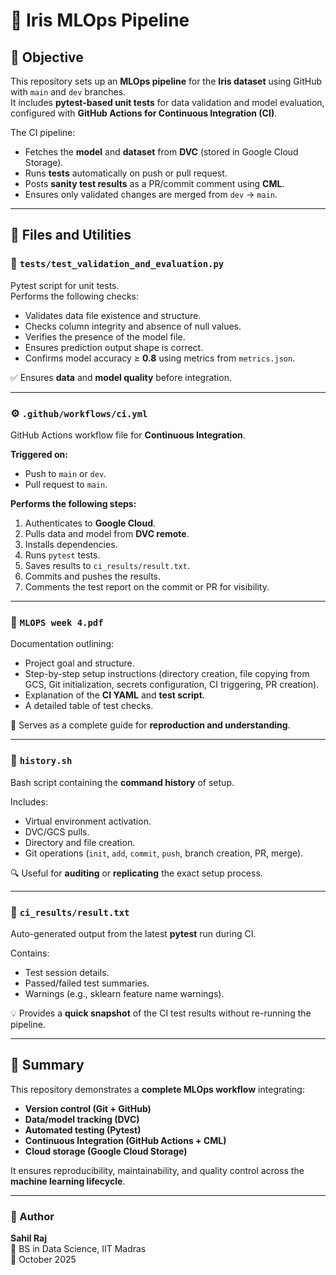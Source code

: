 # 🌸 Iris MLOps Pipeline

## 🎯 Objective  
This repository sets up an **MLOps pipeline** for the **Iris dataset** using GitHub with `main` and `dev` branches.  
It includes **pytest-based unit tests** for data validation and model evaluation, configured with **GitHub Actions for Continuous Integration (CI)**.  

The CI pipeline:  
- Fetches the **model** and **dataset** from **DVC** (stored in Google Cloud Storage).  
- Runs **tests** automatically on push or pull request.  
- Posts **sanity test results** as a PR/commit comment using **CML**.  
- Ensures only validated changes are merged from `dev` → `main`.

---

## 📁 Files and Utilities

### 🧪 `tests/test_validation_and_evaluation.py`
Pytest script for unit tests.  
Performs the following checks:
- Validates data file existence and structure.  
- Checks column integrity and absence of null values.  
- Verifies the presence of the model file.  
- Ensures prediction output shape is correct.  
- Confirms model accuracy ≥ **0.8** using metrics from `metrics.json`.  

✅ Ensures **data** and **model quality** before integration.

---

### ⚙️ `.github/workflows/ci.yml`
GitHub Actions workflow file for **Continuous Integration**.  

**Triggered on:**  
- Push to `main` or `dev`.  
- Pull request to `main`.  

**Performs the following steps:**
1. Authenticates to **Google Cloud**.  
2. Pulls data and model from **DVC remote**.  
3. Installs dependencies.  
4. Runs `pytest` tests.  
5. Saves results to `ci_results/result.txt`.  
6. Commits and pushes the results.  
7. Comments the test report on the commit or PR for visibility.  

---

### 📘 `MLOPS week 4.pdf`
Documentation outlining:
- Project goal and structure.  
- Step-by-step setup instructions (directory creation, file copying from GCS, Git initialization, secrets configuration, CI triggering, PR creation).  
- Explanation of the **CI YAML** and **test script**.  
- A detailed table of test checks.  

📖 Serves as a complete guide for **reproduction and understanding**.

---

### 🧾 `history.sh`
Bash script containing the **command history** of setup.  

Includes:
- Virtual environment activation.  
- DVC/GCS pulls.  
- Directory and file creation.  
- Git operations (`init`, `add`, `commit`, `push`, branch creation, PR, merge).  

🔍 Useful for **auditing** or **replicating** the exact setup process.

---

### 📄 `ci_results/result.txt`
Auto-generated output from the latest **pytest** run during CI.  

Contains:
- Test session details.  
- Passed/failed test summaries.  
- Warnings (e.g., sklearn feature name warnings).  

💡 Provides a **quick snapshot** of the CI test results without re-running the pipeline.

---

## 🚀 Summary
This repository demonstrates a **complete MLOps workflow** integrating:
- **Version control (Git + GitHub)**  
- **Data/model tracking (DVC)**  
- **Automated testing (Pytest)**  
- **Continuous Integration (GitHub Actions + CML)**  
- **Cloud storage (Google Cloud Storage)**  

It ensures reproducibility, maintainability, and quality control across the **machine learning lifecycle**.

---

### 🧠 Author
**Sahil Raj**  
📍 BS in Data Science, IIT Madras  
📅 October 2025
